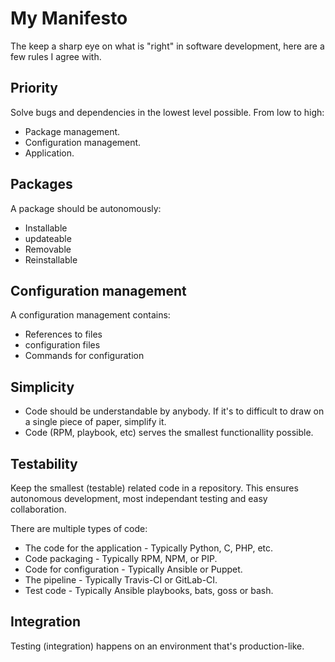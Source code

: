 # My Manifesto

The keep a sharp eye on what is "right" in software development, here are a few rules I agree with.

## Priority
Solve bugs and dependencies in the lowest level possible. From low to high:
- Package management.
- Configuration management.
- Application.

## Packages
A package should be autonomously:
- Installable
- updateable
- Removable
- Reinstallable

## Configuration management
A configuration management contains:
- References to files
- configuration files
- Commands for configuration

## Simplicity
- Code should be understandable by anybody. If it's to difficult to draw on a single piece of paper, simplify it.
- Code (RPM, playbook, etc) serves the smallest functionallity possible.

## Testability
Keep the smallest (testable) related code in a repository. This ensures autonomous development, most independant testing and easy collaboration.
 
There are multiple types of code:
- The code for the application - Typically Python, C, PHP, etc.
- Code packaging - Typically RPM, NPM, or PIP.
- Code for configuration - Typically Ansible or Puppet.
- The pipeline - Typically Travis-CI or GitLab-CI.
- Test code - Typically Ansible playbooks, bats, goss or bash.

## Integration
Testing (integration) happens on an environment that's production-like.
